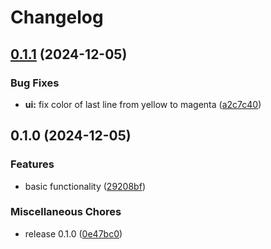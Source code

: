 # Changelog

## [0.1.1](https://github.com/lzt1008/tpw/compare/v0.1.0...v0.1.1) (2024-12-05)


### Bug Fixes

* **ui:** fix color of last line from yellow to magenta ([a2c7c40](https://github.com/lzt1008/tpw/commit/a2c7c400e492ff9121084a66575c6425d7a35d29))

## 0.1.0 (2024-12-05)


### Features

* basic functionality ([29208bf](https://github.com/lzt1008/tpw/commit/29208bfca22ed4a6ac882a7c2da54919635110d8))


### Miscellaneous Chores

* release 0.1.0 ([0e47bc0](https://github.com/lzt1008/tpw/commit/0e47bc06d10364695044ada36b5bdb8f565590aa))

